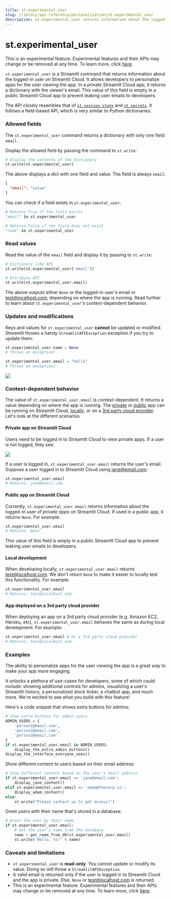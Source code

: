 ```yaml
---
title: st.experimental_user
slug: /library/api-reference/personalization/st.experimental_user
description: st.experimental_user returns information about the logged-in user of private apps on Streamlit Cloud.
---
```


# st.experimental_user

<Important>

This is an experimental feature. Experimental features and their APIs may change or be removed at any time. To learn more, click [here](/library/advanced-features/prerelease#beta-and-experimental-features).

</Important>

`st.experimental_user` is a Streamlit command that returns information about the logged-in user on Streamlit Cloud. It allows developers to personalize apps for the user viewing the app. In a private Streamlit Cloud app, it returns a dictionary with the viewer's email. This value of this field is empty in a public Streamlit Cloud app to prevent leaking user emails to developers.

The API closely resembles that of [`st.session_state`](/library/api-reference/session-state) and [`st.secrets`](/streamlit-cloud/get-started/deploy-an-app/connect-to-data-sources/secrets-management). It follows a field-based API, which is very similar to Python dictionaries.

### Allowed fields

The `st.experimental_user` command returns a dictionary with only one field: `email`.

Display the allowed field by passing the command to `st.write`:

```python
# Display the contents of the dictionary
st.write(st.experimental_user)
```

The above displays a dict with one field and value. The field is always `email`:

```json
{
  "email": "value"
}
```

You can check if a field exists in `st.experimental_user`:

```python
# Returns True if the field exists
"email" in st.experimental_user

# Returns False if the field does not exist
"name" in st.experimental_user
```

### Read values

Read the value of the `email` field and display it by passing to `st.write`:

```python
# Dictionary like API
st.write(st.experimental_user['email'])

# Attribute API
st.write(st.experimental_user.email)
```

The above outputs either `None` or the logged-in user's email or test@localhost.com, depending on where the app is running. Read further to learn about `st.experimental_user`'s context-dependent behavior.

### Updates and modifications

Keys and values for `st.experimental_user` **cannot** be updated or modified. Streamlit throws a handy `StreamlitAPIException` exception if you try to update them:

```python
st.experimental_user.name = None
# Throws an exception!

st.experimental_user.email = "hello"
# Throws an exception!
```

<Image src="/images/st-user-value-exception.png" />

### Context-dependent behavior

The value of `st.experimental_user.email` is context-dependent. It returns a value depending on where the app is running. The [private](#private-app-on-streamlit-cloud) or [public](#public-app-on-streamlit-cloud) app can be running on Streamlit Cloud, [locally](#local-development), or on a [3rd party cloud provider](#app-deployed-on-a-3rd-party-cloud-provider). Let's look at the different scenarios.

#### **Private app on Streamlit Cloud**

Users need to be logged in to Streamlit Cloud to view private apps. If a user is not logged, they see:

<div style={{ maxWidth: '65%', marginBottom: '-1em', marginLeft: '8em' }}>
    <Image src="/images/private-app-access.png" />
</div>

If a user is logged in, `st.experimental_user.email` returns the user's email. Suppose a user logged in to Streamlit Cloud using jane@email.com:

```python
st.experimental_user.email
# Returns: jane@email.com
```

#### **Public app on Streamlit Cloud**

Currently, `st.experimental_user.email` returns information about the logged-in user of _private apps_ on Streamlit Cloud. If used in a public app, it returns `None`. For example:

```python
st.experimental_user.email
# Returns: None
```

This value of this field is empty in a public Streamlit Cloud app to prevent leaking user emails to developers.

#### **Local development**

When developing locally, `st.experimental_user.email` returns test@localhost.com. We don't return `None` to make it easier to locally test this functionality. For example:

```python
st.experimental_user.email
# Returns: test@localhost.com
```

#### **App deployed on a 3rd party cloud provider**

When deploying an app on a 3rd party cloud provider (e.g. Amazon EC2, Heroku, etc), `st.experimental_user.email` behaves the same as during local development. For example:

```python
st.experimental_user.email # On a 3rd party cloud provider
# Returns: test@localhost.com
```

### Examples

The ability to personalize apps for the user viewing the app is a great way to make your app more engaging.

It unlocks a plethora of use-cases for developers, some of which could include: showing additional controls for admins, visualizing a user's Streamlit history, a personalized stock ticker, a chatbot app, and much more. We're excited to see what you build with this feature!

Here's a code snippet that shows extra buttons for admins:

```python
# Show extra buttons for admin users.
ADMIN_USERS = {
    'person1@email.com',
    'person2@email.com',
    'person3@email.com'
}
if st.experimental_user.email in ADMIN_USERS:
    display_the_extra_admin_buttons()
display_the_interface_everyone_sees()
```

Show different content to users based on their email address:

```python
# Show different content based on the user's email address.
if st.experimental_user.email == 'jane@email.com':
    display_jane_content()
elif st.experimental_user.email == 'adam@foocorp.io':
    display_adam_content()
else:
    st.write("Please contact us to get access!")
```

Greet users with their name that's stored in a database:

```python
# Greet the user by their name.
if st.experimental_user.email:
    # Get the user's name from the database.
    name = get_name_from_db(st.experimental_user.email)
    st.write('Hello, %s!' % name)
```

### Caveats and limitations

- `st.experimental_user` is **read-only**. You cannot update or modify its value. Doing so will throw a `StreamlitAPIException`.
- A valid email is returned only if the user is logged in to Streamlit Cloud and the app is private. Else, `None` or test@localhost.com is returned.
- This is an experimental feature. Experimental features and their APIs may change or be removed at any time. To learn more, click [here](/library/advanced-features/prerelease#beta-and-experimental-features).

